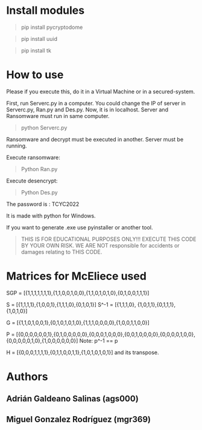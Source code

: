 
# Install modules
> pip install pycryptodome

> pip install uuid

> pip install tk

# How to use

Please if you execute this, do it in a Virtual Machine or in a secured-system.


First, run Serverc.py in a computer. You could change the IP of server in Serverc.py, Ran.py and Des.py.
Now, it is in localhost. Server and Ransomware must run in same computer.

> python Serverc.py


Ransomware and decrypt must be executed in another. Server must be 
running.

Execute ransomware:

> Python Ran.py 

Execute desencrypt:

> Python Des.py

The password is : TCYC2022


It is made with python for Windows.

If you want to generate .exe use pyinstaller or another tool. 


> THIS IS FOR EDUCATIONAL PURPOSES ONLY!!! EXECUTE THIS CODE BY YOUR OWN RISK. WE ARE NOT responsible for accidents or damages relating to THIS CODE.

# Matrices for McEliece used

SGP = [{1,1,1,1,1,1,1},{1,1,0,0,1,0,0},{1,1,0,1,0,1,0},{0,1,0,0,1,1,1}]

S = [{1,1,1,1},{1,0,0,1},{1,1,1,0},{0,1,0,1}]
S^-1 = [{1,1,1,0}, {1,0,1,1},{0,1,1,1},{1,0,1,0}]

G = [{1,1,0,1,0,0,1},{0,1,0,1,0,1,0},{1,1,1,0,0,0,0},{1,0,0,1,1,0,0}]

P = [{0,0,0,0,0,0,1},{0,1,0,0,0,0,0},{0,0,0,1,0,0,0},{0,0,1,0,0,0,0},{0,0,0,0,1,0,0},{0,0,0,0,0,1,0},{1,0,0,0,0,0,0}]
Note: p^-1 == p

H = [{0,0,0,1,1,1,1},{0,1,1,0,0,1,1},{1,0,1,0,1,0,1}]
and its transpose.

# Authors

## Adrián Galdeano Salinas (ags000)
## Miguel Gonzalez Rodríguez (mgr369)
